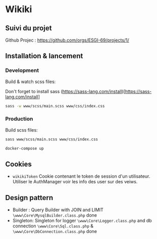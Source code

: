 # Wikiki

## Suivi du projet

Github Projec :  https://github.com/orgs/ESGI-69/projects/1/

## Installation & lancement

### Development

Build & watch scss files:

Don't forget to install sass (https://sass-lang.com/install)[https://sass-lang.com/install]

```sh
sass -w www/scss/main.scss www/css/index.css
```

### Production

Build scss files:

```sh
sass www/scss/main.scss www/css/index.css
```

```sh
docker-compose up
```

## Cookies

- `wikikiToken` Cookie contenant le token de session d'un utilisateur. Utiliser le AuthManager voir les info des user sur des veiws.

## Design pattern

- Builder : Query Builder with JOIN and LIMIT `\www\Core\MysqlBuilder.class.php` done
- Singleton: Singleton for logger `\www\Core\Logger.class.php` and db connection `\www\Core\Sql.class.php` & `\www\Core\DbConnection.class.php` done

